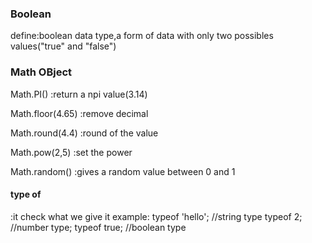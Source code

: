 ### Boolean
define:boolean data type,a form of data with only two possibles values("true" and "false")


### Math OBject


Math.PI()
:return a npi value(3.14)

Math.floor(4.65)
:remove decimal

Math.round(4.4)
:round of the value


Math.pow(2,5)
:set the power

Math.random()
:gives a random value between 0 and 1



#### type of
:it check what we give it 
example:
typeof 'hello';
//string type
typeof 2;
//number type;
typeof true;
//boolean type
